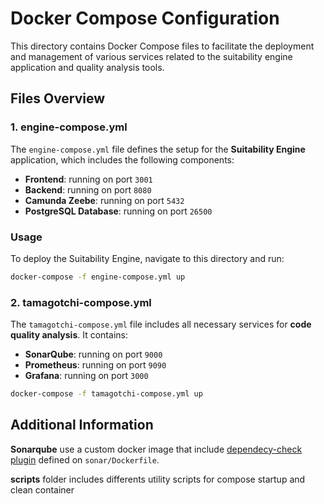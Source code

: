 # Docker Compose Configuration

This directory contains Docker Compose files to facilitate the deployment and management of various services related to the suitability engine application and quality analysis tools.

## Files Overview

### 1. engine-compose.yml

The `engine-compose.yml` file defines the setup for the **Suitability Engine** application, which includes the following components:

- **Frontend**: running on port `3001`
- **Backend**: running on port `8080`
- **Camunda Zeebe**: running on port `5432`
- **PostgreSQL Database**: running on port `26500`

### Usage

To deploy the Suitability Engine, navigate to this directory and run:

```bash
docker-compose -f engine-compose.yml up
```

### 2. tamagotchi-compose.yml

The `tamagotchi-compose.yml` file includes all necessary services for **code quality analysis**. It contains:

- **SonarQube**: running on port `9000`
- **Prometheus**: running on port `9090`
- **Grafana**: running on port `3000`

```bash
docker-compose -f tamagotchi-compose.yml up
```

## Additional Information
**Sonarqube** use a custom docker image that include [dependecy-check plugin](https://github.com/dependency-check/dependency-check-sonar-plugin) defined on  `sonar/Dockerfile`.

**scripts** folder includes differents utility scripts for compose startup and clean container
